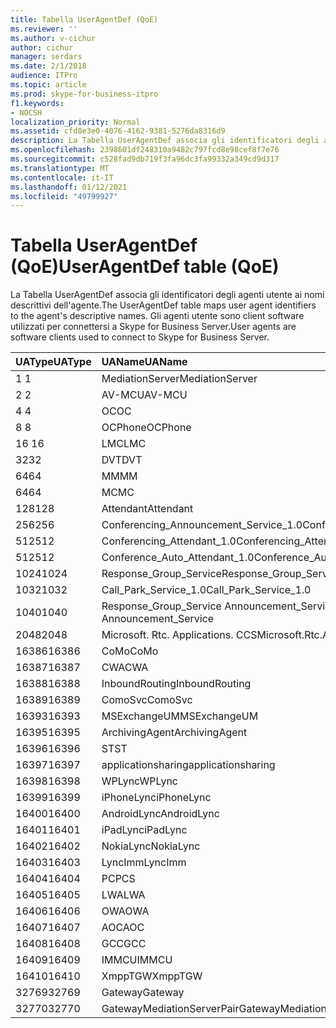 ```yaml
---
title: Tabella UserAgentDef (QoE)
ms.reviewer: ''
ms.author: v-cichur
author: cichur
manager: serdars
ms.date: 2/1/2018
audience: ITPro
ms.topic: article
ms.prod: skype-for-business-itpro
f1.keywords:
- NOCSH
localization_priority: Normal
ms.assetid: cfd8e3e0-4076-4162-9381-5276da8316d9
description: La Tabella UserAgentDef associa gli identificatori degli agenti utente ai nomi descrittivi dell'agente. Gli agenti utente sono client software utilizzati per connettersi a Skype for Business Server.
ms.openlocfilehash: 2398601df248310a9482c797fcd8e98cef8f7e76
ms.sourcegitcommit: c528fad9db719f3fa96dc3fa99332a349cd9d317
ms.translationtype: MT
ms.contentlocale: it-IT
ms.lasthandoff: 01/12/2021
ms.locfileid: "49799927"
---
```

# <a name="useragentdef-table-qoe"></a><span data-ttu-id="a232b-104">Tabella UserAgentDef (QoE)</span><span class="sxs-lookup"><span data-stu-id="a232b-104">UserAgentDef table (QoE)</span></span>
 
<span data-ttu-id="a232b-105">La Tabella UserAgentDef associa gli identificatori degli agenti utente ai nomi descrittivi dell'agente.</span><span class="sxs-lookup"><span data-stu-id="a232b-105">The UserAgentDef table maps user agent identifiers to the agent's descriptive names.</span></span> <span data-ttu-id="a232b-106">Gli agenti utente sono client software utilizzati per connettersi a Skype for Business Server.</span><span class="sxs-lookup"><span data-stu-id="a232b-106">User agents are software clients used to connect to Skype for Business Server.</span></span>
  
|<span data-ttu-id="a232b-107">**UAType**</span><span class="sxs-lookup"><span data-stu-id="a232b-107">**UAType**</span></span>|<span data-ttu-id="a232b-108">**UAName**</span><span class="sxs-lookup"><span data-stu-id="a232b-108">**UAName**</span></span>|<span data-ttu-id="a232b-109">**UACategory**</span><span class="sxs-lookup"><span data-stu-id="a232b-109">**UACategory**</span></span>|
|:-----|:-----|:-----|
|<span data-ttu-id="a232b-110">1 </span><span class="sxs-lookup"><span data-stu-id="a232b-110">1</span></span>  <br/> |<span data-ttu-id="a232b-111">MediationServer</span><span class="sxs-lookup"><span data-stu-id="a232b-111">MediationServer</span></span>  <br/> |<span data-ttu-id="a232b-112">MediationServer</span><span class="sxs-lookup"><span data-stu-id="a232b-112">MediationServer</span></span>  <br/> |
|<span data-ttu-id="a232b-113">2 </span><span class="sxs-lookup"><span data-stu-id="a232b-113">2</span></span>  <br/> |<span data-ttu-id="a232b-114">AV-MCU</span><span class="sxs-lookup"><span data-stu-id="a232b-114">AV-MCU</span></span>  <br/> |<span data-ttu-id="a232b-115">AV-MCU</span><span class="sxs-lookup"><span data-stu-id="a232b-115">AV-MCU</span></span>  <br/> |
|<span data-ttu-id="a232b-116">4 </span><span class="sxs-lookup"><span data-stu-id="a232b-116">4</span></span>  <br/> |<span data-ttu-id="a232b-117">OC</span><span class="sxs-lookup"><span data-stu-id="a232b-117">OC</span></span>  <br/> |<span data-ttu-id="a232b-118">OC</span><span class="sxs-lookup"><span data-stu-id="a232b-118">OC</span></span>  <br/> |
|<span data-ttu-id="a232b-119">8 </span><span class="sxs-lookup"><span data-stu-id="a232b-119">8</span></span>  <br/> |<span data-ttu-id="a232b-120">OCPhone</span><span class="sxs-lookup"><span data-stu-id="a232b-120">OCPhone</span></span>  <br/> |<span data-ttu-id="a232b-121">OCPhone</span><span class="sxs-lookup"><span data-stu-id="a232b-121">OCPhone</span></span>  <br/> |
|<span data-ttu-id="a232b-122">16 </span><span class="sxs-lookup"><span data-stu-id="a232b-122">16</span></span>  <br/> |<span data-ttu-id="a232b-123">LMC</span><span class="sxs-lookup"><span data-stu-id="a232b-123">LMC</span></span>  <br/> |<span data-ttu-id="a232b-124">LMC</span><span class="sxs-lookup"><span data-stu-id="a232b-124">LMC</span></span>  <br/> |
|<span data-ttu-id="a232b-125">32</span><span class="sxs-lookup"><span data-stu-id="a232b-125">32</span></span>  <br/> |<span data-ttu-id="a232b-126">DVT</span><span class="sxs-lookup"><span data-stu-id="a232b-126">DVT</span></span>  <br/> |<span data-ttu-id="a232b-127">DVT</span><span class="sxs-lookup"><span data-stu-id="a232b-127">DVT</span></span>  <br/> |
|<span data-ttu-id="a232b-128">64</span><span class="sxs-lookup"><span data-stu-id="a232b-128">64</span></span>  <br/> |<span data-ttu-id="a232b-129">MM</span><span class="sxs-lookup"><span data-stu-id="a232b-129">MM</span></span>  <br/> |<span data-ttu-id="a232b-130">MM</span><span class="sxs-lookup"><span data-stu-id="a232b-130">MM</span></span>  <br/> |
|<span data-ttu-id="a232b-131">64</span><span class="sxs-lookup"><span data-stu-id="a232b-131">64</span></span>  <br/> |<span data-ttu-id="a232b-132">MC</span><span class="sxs-lookup"><span data-stu-id="a232b-132">MC</span></span>  <br/> |<span data-ttu-id="a232b-133">MM</span><span class="sxs-lookup"><span data-stu-id="a232b-133">MM</span></span>  <br/> |
|<span data-ttu-id="a232b-134">128</span><span class="sxs-lookup"><span data-stu-id="a232b-134">128</span></span>  <br/> |<span data-ttu-id="a232b-135">Attendant</span><span class="sxs-lookup"><span data-stu-id="a232b-135">Attendant</span></span>  <br/> |<span data-ttu-id="a232b-136">Attendant</span><span class="sxs-lookup"><span data-stu-id="a232b-136">Attendant</span></span>  <br/> |
|<span data-ttu-id="a232b-137">256</span><span class="sxs-lookup"><span data-stu-id="a232b-137">256</span></span>  <br/> |<span data-ttu-id="a232b-138">Conferencing_Announcement_Service_1.0</span><span class="sxs-lookup"><span data-stu-id="a232b-138">Conferencing_Announcement_Service_1.0</span></span>  <br/> |<span data-ttu-id="a232b-139">CAS</span><span class="sxs-lookup"><span data-stu-id="a232b-139">CAS</span></span>  <br/> |
|<span data-ttu-id="a232b-140">512</span><span class="sxs-lookup"><span data-stu-id="a232b-140">512</span></span>  <br/> |<span data-ttu-id="a232b-141">Conferencing_Attendant_1.0</span><span class="sxs-lookup"><span data-stu-id="a232b-141">Conferencing_Attendant_1.0</span></span>  <br/> |<span data-ttu-id="a232b-142">CAA</span><span class="sxs-lookup"><span data-stu-id="a232b-142">CAA</span></span>  <br/> |
|<span data-ttu-id="a232b-143">512</span><span class="sxs-lookup"><span data-stu-id="a232b-143">512</span></span>  <br/> |<span data-ttu-id="a232b-144">Conference_Auto_Attendant_1.0</span><span class="sxs-lookup"><span data-stu-id="a232b-144">Conference_Auto_Attendant_1.0</span></span>  <br/> |<span data-ttu-id="a232b-145">CAA</span><span class="sxs-lookup"><span data-stu-id="a232b-145">CAA</span></span>  <br/> |
|<span data-ttu-id="a232b-146">1024</span><span class="sxs-lookup"><span data-stu-id="a232b-146">1024</span></span>  <br/> |<span data-ttu-id="a232b-147">Response_Group_Service</span><span class="sxs-lookup"><span data-stu-id="a232b-147">Response_Group_Service</span></span>  <br/> |<span data-ttu-id="a232b-148">RGS</span><span class="sxs-lookup"><span data-stu-id="a232b-148">RGS</span></span>  <br/> |
|<span data-ttu-id="a232b-149">1032</span><span class="sxs-lookup"><span data-stu-id="a232b-149">1032</span></span>  <br/> |<span data-ttu-id="a232b-150">Call_Park_Service_1.0</span><span class="sxs-lookup"><span data-stu-id="a232b-150">Call_Park_Service_1.0</span></span>  <br/> |<span data-ttu-id="a232b-151">CPS</span><span class="sxs-lookup"><span data-stu-id="a232b-151">CPS</span></span>  <br/> |
|<span data-ttu-id="a232b-152">1040</span><span class="sxs-lookup"><span data-stu-id="a232b-152">1040</span></span>  <br/> |<span data-ttu-id="a232b-153">Response_Group_Service Announcement_Service</span><span class="sxs-lookup"><span data-stu-id="a232b-153">Response_Group_Service Announcement_Service</span></span>  <br/> |<span data-ttu-id="a232b-154">COME</span><span class="sxs-lookup"><span data-stu-id="a232b-154">AS</span></span>  <br/> |
|<span data-ttu-id="a232b-155">2048</span><span class="sxs-lookup"><span data-stu-id="a232b-155">2048</span></span>  <br/> |<span data-ttu-id="a232b-156">Microsoft. Rtc. Applications. CCS</span><span class="sxs-lookup"><span data-stu-id="a232b-156">Microsoft.Rtc.Applications.Ccs</span></span>  <br/> |<span data-ttu-id="a232b-157">CCS</span><span class="sxs-lookup"><span data-stu-id="a232b-157">CCS</span></span>  <br/> |
|<span data-ttu-id="a232b-158">16386</span><span class="sxs-lookup"><span data-stu-id="a232b-158">16386</span></span>  <br/> |<span data-ttu-id="a232b-159">CoMo</span><span class="sxs-lookup"><span data-stu-id="a232b-159">CoMo</span></span>  <br/> |<span data-ttu-id="a232b-160">CoMo</span><span class="sxs-lookup"><span data-stu-id="a232b-160">CoMo</span></span>  <br/> |
|<span data-ttu-id="a232b-161">16387</span><span class="sxs-lookup"><span data-stu-id="a232b-161">16387</span></span>  <br/> |<span data-ttu-id="a232b-162">CWA</span><span class="sxs-lookup"><span data-stu-id="a232b-162">CWA</span></span>  <br/> |<span data-ttu-id="a232b-163">CWA</span><span class="sxs-lookup"><span data-stu-id="a232b-163">CWA</span></span>  <br/> |
|<span data-ttu-id="a232b-164">16388</span><span class="sxs-lookup"><span data-stu-id="a232b-164">16388</span></span>  <br/> |<span data-ttu-id="a232b-165">InboundRouting</span><span class="sxs-lookup"><span data-stu-id="a232b-165">InboundRouting</span></span>  <br/> |<span data-ttu-id="a232b-166">InboundRouting</span><span class="sxs-lookup"><span data-stu-id="a232b-166">InboundRouting</span></span>  <br/> |
|<span data-ttu-id="a232b-167">16389</span><span class="sxs-lookup"><span data-stu-id="a232b-167">16389</span></span>  <br/> |<span data-ttu-id="a232b-168">ComoSvc</span><span class="sxs-lookup"><span data-stu-id="a232b-168">ComoSvc</span></span>  <br/> |<span data-ttu-id="a232b-169">ComoSvc</span><span class="sxs-lookup"><span data-stu-id="a232b-169">ComoSvc</span></span>  <br/> |
|<span data-ttu-id="a232b-170">16393</span><span class="sxs-lookup"><span data-stu-id="a232b-170">16393</span></span>  <br/> |<span data-ttu-id="a232b-171">MSExchangeUM</span><span class="sxs-lookup"><span data-stu-id="a232b-171">MSExchangeUM</span></span>  <br/> |<span data-ttu-id="a232b-172">ExUM</span><span class="sxs-lookup"><span data-stu-id="a232b-172">ExUM</span></span>  <br/> |
|<span data-ttu-id="a232b-173">16395</span><span class="sxs-lookup"><span data-stu-id="a232b-173">16395</span></span>  <br/> |<span data-ttu-id="a232b-174">ArchivingAgent</span><span class="sxs-lookup"><span data-stu-id="a232b-174">ArchivingAgent</span></span>  <br/> |<span data-ttu-id="a232b-175">ARCHAGENT</span><span class="sxs-lookup"><span data-stu-id="a232b-175">ARCHAGENT</span></span>  <br/> |
|<span data-ttu-id="a232b-176">16396</span><span class="sxs-lookup"><span data-stu-id="a232b-176">16396</span></span>  <br/> |<span data-ttu-id="a232b-177">ST</span><span class="sxs-lookup"><span data-stu-id="a232b-177">ST</span></span>  <br/> |<span data-ttu-id="a232b-178">ST</span><span class="sxs-lookup"><span data-stu-id="a232b-178">ST</span></span>  <br/> |
|<span data-ttu-id="a232b-179">16397</span><span class="sxs-lookup"><span data-stu-id="a232b-179">16397</span></span>  <br/> |<span data-ttu-id="a232b-180">applicationsharing</span><span class="sxs-lookup"><span data-stu-id="a232b-180">applicationsharing</span></span>  <br/> |<span data-ttu-id="a232b-181">ASMCU</span><span class="sxs-lookup"><span data-stu-id="a232b-181">ASMCU</span></span>  <br/> |
|<span data-ttu-id="a232b-182">16398</span><span class="sxs-lookup"><span data-stu-id="a232b-182">16398</span></span>  <br/> |<span data-ttu-id="a232b-183">WPLync</span><span class="sxs-lookup"><span data-stu-id="a232b-183">WPLync</span></span>  <br/> |<span data-ttu-id="a232b-184">WPLync</span><span class="sxs-lookup"><span data-stu-id="a232b-184">WPLync</span></span>  <br/> |
|<span data-ttu-id="a232b-185">16399</span><span class="sxs-lookup"><span data-stu-id="a232b-185">16399</span></span>  <br/> |<span data-ttu-id="a232b-186">iPhoneLync</span><span class="sxs-lookup"><span data-stu-id="a232b-186">iPhoneLync</span></span>  <br/> |<span data-ttu-id="a232b-187">iPhoneLync</span><span class="sxs-lookup"><span data-stu-id="a232b-187">iPhoneLync</span></span>  <br/> |
|<span data-ttu-id="a232b-188">16400</span><span class="sxs-lookup"><span data-stu-id="a232b-188">16400</span></span>  <br/> |<span data-ttu-id="a232b-189">AndroidLync</span><span class="sxs-lookup"><span data-stu-id="a232b-189">AndroidLync</span></span>  <br/> |<span data-ttu-id="a232b-190">AndroidLync</span><span class="sxs-lookup"><span data-stu-id="a232b-190">AndroidLync</span></span>  <br/> |
|<span data-ttu-id="a232b-191">16401</span><span class="sxs-lookup"><span data-stu-id="a232b-191">16401</span></span>  <br/> |<span data-ttu-id="a232b-192">iPadLync</span><span class="sxs-lookup"><span data-stu-id="a232b-192">iPadLync</span></span>  <br/> |<span data-ttu-id="a232b-193">iPadLync</span><span class="sxs-lookup"><span data-stu-id="a232b-193">iPadLync</span></span>  <br/> |
|<span data-ttu-id="a232b-194">16402</span><span class="sxs-lookup"><span data-stu-id="a232b-194">16402</span></span>  <br/> |<span data-ttu-id="a232b-195">NokiaLync</span><span class="sxs-lookup"><span data-stu-id="a232b-195">NokiaLync</span></span>  <br/> |<span data-ttu-id="a232b-196">NokiaLync</span><span class="sxs-lookup"><span data-stu-id="a232b-196">NokiaLync</span></span>  <br/> |
|<span data-ttu-id="a232b-197">16403</span><span class="sxs-lookup"><span data-stu-id="a232b-197">16403</span></span>  <br/> |<span data-ttu-id="a232b-198">LyncImm</span><span class="sxs-lookup"><span data-stu-id="a232b-198">LyncImm</span></span>  <br/> |<span data-ttu-id="a232b-199">LyncImm</span><span class="sxs-lookup"><span data-stu-id="a232b-199">LyncImm</span></span>  <br/> |
|<span data-ttu-id="a232b-200">16404</span><span class="sxs-lookup"><span data-stu-id="a232b-200">16404</span></span>  <br/> |<span data-ttu-id="a232b-201">PC</span><span class="sxs-lookup"><span data-stu-id="a232b-201">PCS</span></span>  <br/> |<span data-ttu-id="a232b-202">PC</span><span class="sxs-lookup"><span data-stu-id="a232b-202">PCS</span></span>  <br/> |
|<span data-ttu-id="a232b-203">16405</span><span class="sxs-lookup"><span data-stu-id="a232b-203">16405</span></span>  <br/> |<span data-ttu-id="a232b-204">LWA</span><span class="sxs-lookup"><span data-stu-id="a232b-204">LWA</span></span>  <br/> |<span data-ttu-id="a232b-205">LWA</span><span class="sxs-lookup"><span data-stu-id="a232b-205">LWA</span></span>  <br/> |
|<span data-ttu-id="a232b-206">16406</span><span class="sxs-lookup"><span data-stu-id="a232b-206">16406</span></span>  <br/> |<span data-ttu-id="a232b-207">OWA</span><span class="sxs-lookup"><span data-stu-id="a232b-207">OWA</span></span>  <br/> |<span data-ttu-id="a232b-208">OWA</span><span class="sxs-lookup"><span data-stu-id="a232b-208">OWA</span></span>  <br/> |
|<span data-ttu-id="a232b-209">16407</span><span class="sxs-lookup"><span data-stu-id="a232b-209">16407</span></span>  <br/> |<span data-ttu-id="a232b-210">AOC</span><span class="sxs-lookup"><span data-stu-id="a232b-210">AOC</span></span>  <br/> |<span data-ttu-id="a232b-211">AOC</span><span class="sxs-lookup"><span data-stu-id="a232b-211">AOC</span></span>  <br/> |
|<span data-ttu-id="a232b-212">16408</span><span class="sxs-lookup"><span data-stu-id="a232b-212">16408</span></span>  <br/> |<span data-ttu-id="a232b-213">GCC</span><span class="sxs-lookup"><span data-stu-id="a232b-213">GCC</span></span>  <br/> |<span data-ttu-id="a232b-214">GCC</span><span class="sxs-lookup"><span data-stu-id="a232b-214">GCC</span></span>  <br/> |
|<span data-ttu-id="a232b-215">16409</span><span class="sxs-lookup"><span data-stu-id="a232b-215">16409</span></span>  <br/> |<span data-ttu-id="a232b-216">IMMCU</span><span class="sxs-lookup"><span data-stu-id="a232b-216">IMMCU</span></span>  <br/> |<span data-ttu-id="a232b-217">IMMCU</span><span class="sxs-lookup"><span data-stu-id="a232b-217">IMMCU</span></span>  <br/> |
|<span data-ttu-id="a232b-218">16410</span><span class="sxs-lookup"><span data-stu-id="a232b-218">16410</span></span>  <br/> |<span data-ttu-id="a232b-219">XmppTGW</span><span class="sxs-lookup"><span data-stu-id="a232b-219">XmppTGW</span></span>  <br/> |<span data-ttu-id="a232b-220">XmppGateway</span><span class="sxs-lookup"><span data-stu-id="a232b-220">XmppGateway</span></span>  <br/> |
|<span data-ttu-id="a232b-221">32769</span><span class="sxs-lookup"><span data-stu-id="a232b-221">32769</span></span>  <br/> |<span data-ttu-id="a232b-222">Gateway</span><span class="sxs-lookup"><span data-stu-id="a232b-222">Gateway</span></span>  <br/> |<span data-ttu-id="a232b-223">Gateway</span><span class="sxs-lookup"><span data-stu-id="a232b-223">Gateway</span></span>  <br/> |
|<span data-ttu-id="a232b-224">32770</span><span class="sxs-lookup"><span data-stu-id="a232b-224">32770</span></span>  <br/> |<span data-ttu-id="a232b-225">GatewayMediationServerPair</span><span class="sxs-lookup"><span data-stu-id="a232b-225">GatewayMediationServerPair</span></span>  <br/> |<span data-ttu-id="a232b-226">GatewayMediationServerPair</span><span class="sxs-lookup"><span data-stu-id="a232b-226">GatewayMediationServerPair</span></span>  <br/> |
   

